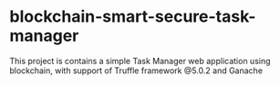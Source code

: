 # blockchain-smart-secure-task-manager
This project is contains a simple Task Manager web application using blockchain, with support of Truffle framework @5.0.2 and Ganache
